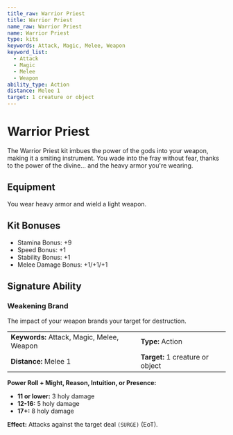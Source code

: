 ```yaml
---
title_raw: Warrior Priest
title: Warrior Priest
name_raw: Warrior Priest
name: Warrior Priest
type: kits
keywords: Attack, Magic, Melee, Weapon
keyword_list:
  - Attack
  - Magic
  - Melee
  - Weapon
ability_type: Action
distance: Melee 1
target: 1 creature or object
---
```


# Warrior Priest

The Warrior Priest kit imbues the power of the gods into your weapon, making it a smiting instrument. You wade into the fray without fear, thanks to the power of the divine… and the heavy armor you're wearing.

## Equipment

You wear heavy armor and wield a light weapon.

## Kit Bonuses

- Stamina Bonus: +9
- Speed Bonus: +1
- Stability Bonus: +1
- Melee Damage Bonus: +1/+1/+1

## Signature Ability

### Weakening Brand

The impact of your weapon brands your target for destruction.

|                                            |                                  |
| :----------------------------------------- | :------------------------------- |
| **Keywords:** Attack, Magic, Melee, Weapon | **Type:** Action                 |
| **Distance:** Melee 1                      | **Target:** 1 creature or object |

**Power Roll + Might, Reason, Intuition, or Presence:**

- **11 or lower:** 3 holy damage
- **12-16:** 5 holy damage
- **17+:** 8 holy damage

**Effect:** Attacks against the target deal `(SURGE)` (EoT).
